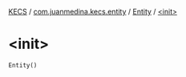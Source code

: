 [KECS](../../index.md) / [com.juanmedina.kecs.entity](../index.md) / [Entity](index.md) / [&lt;init&gt;](./-init-.md)

# &lt;init&gt;

`Entity()`